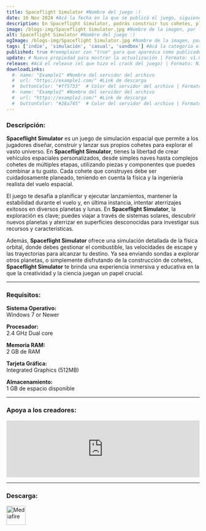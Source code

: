 ```yaml
---
title: Spaceflight Simulator #Nombre del juego :)
date: 16 Nov 2024 #Acá la fecha en la que se publicó el juego, siguiendo este formato: Dia "30", Mes "Oct", Año "2024" = como debe quedar: 30 Oct 2024
description: En Spaceflight Simulator, podrás construir tus cohetes, planificar lanzamientos y vuelos, intentar aterrizajes, desplegar cargas útiles y explorar nuevos mundos. #Acá una mini descripción del juego
image: /blogs-img/Spaceflight Simulator.jpg #Nombre de la imagen, por lo general es exactamente el mismo nombre que el juego excluyendo lo ":" (Dos puntos)
alt: Spaceflight Simulator #Nombre del juego :)
ogImage: /blogs-img/Spaceflight Simulator.jpg #Nombre de la imagen, por lo general es exactamente el mismo nombre que el juego excluyendo lo ":" (Dos puntos)
tags: ['indie', 'simulación', 'casual', 'sandbox'] #Acá la categoría o categorías del juego, si es más de una se coloca en este formato: ['categoría1', 'categoría2']
published: true #reemplazar con "true" para que aparezca como publicado
update: # Nueva propiedad para mostrar la actualización | Formato: v1.0.0
release: #Acá el release (el que hizo el crack del juego) | Formato: Nicolhetti
downloadLinks:
  #- name: "Example1" #Nombre del servidor del archivo
  #  url: "https://example1.com/" #Link de descarga
  #  buttonColor: "#ff5733"  # Color del servidor del archivo | Formato hexadecimal | MediaFire: #0171F0 | Buzzheavier: #FF6600 |
  #- name: "Example2" #Nombre del servidor del archivo
  #  url: "https://example2.com/" #Link de descarga
  #  buttonColor: "#28a745"  # Color del servidor del archivo | Formato hexadecimal | MediaFire: #0171F0 | Buzzheavier: #FF6600 |
---
```


<!--En VSCode seleccionando una palabra, por ejemplo: "Spaceflight Simulator" y apretando Ctrl+F2 se seleccionan todas las palabras iguales-->

### Descripción:
**Spaceflight Simulator** es un juego de simulación espacial que permite a los jugadores diseñar, construir y lanzar sus propios cohetes para explorar el vasto universo. En **Spaceflight Simulator**, tienes la libertad de crear vehículos espaciales personalizados, desde simples naves hasta complejos cohetes de múltiples etapas, utilizando piezas y componentes que puedes combinar a tu gusto. Cada cohete que construyes debe ser cuidadosamente planeado, teniendo en cuenta la física y la ingeniería realista del vuelo espacial.

El juego te desafía a planificar y ejecutar lanzamientos, mantener la estabilidad durante el vuelo y, en última instancia, intentar aterrizajes exitosos en diversos planetas y lunas. En **Spaceflight Simulator**, la exploración es clave; puedes viajar a través de sistemas solares, descubrir nuevos planetas y aterrizar en superficies desconocidas para investigar sus recursos y características. 

Además, **Spaceflight Simulator** ofrece una simulación detallada de la física orbital, donde debes gestionar el combustible, las velocidades de escape y las trayectorias para alcanzar tu destino. Ya sea enviando sondas a explorar otros planetas, o simplemente disfrutando de la construcción de cohetes, **Spaceflight Simulator** te brinda una experiencia inmersiva y educativa en la que la creatividad y la ciencia juegan un papel crucial.
<!--Prompt para Chat-GPT: Hazme una descripción para el juego "Spaceflight Simulator" y cada que menciones "Spaceflight Simulator" ponlo en negrita -->

---

### Requisitos:
**Sistema Operativo:**  
Windows 7 or Newer

**Procesador:**  
2.4 GHz Dual core

**Memoria RAM:**  
2 GB de RAM

**Tarjeta Gráfica:**  
Integrated Graphics (512MB)

**Almacenamiento:**  
1 GB de espacio disponible

<!--Si falta o sobra un requisito se quita o se agrega manteniendo el mismo formato-->

---

### Apoya a los creadores:
<iframe src="https://store.steampowered.com/widget/1718870/" frameborder="0" style="background-color: transparent; width: 100% !important; aspect-ratio: 646 / 190;"></iframe>

<!--Reemplazar los numeros (AppID) del juego (en este caso 2668510) por el numero (AppID) correspondiente con el juego a publicar-->
<!--El AppID se encuentra en la URL del Juego en Steam-->

---

### Descarga:

[<img src="https://gist.github.com/cxmeel/0dbc95191f239b631c3874f4ccf114e2/raw/download.svg" alt="Mediafire" height="50" />](https://www.mediafire.com/file/px7l2q6pitvkomc/Spaceflight_Simulator.zip/file)

<!-- # se debe reemplazar por el link de descarga-->

<!--NOMBRE-DEL-SERVICIO se debe reemplazar por el servicio donde está subido el juego-->